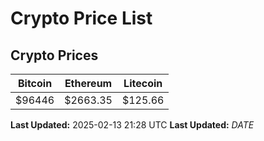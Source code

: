 # Crypto Price List

## Crypto Prices
| Bitcoin | Ethereum | Litecoin |
| ------- | -------- | -------- |
| $96446 | $2663.35 | $125.66 |
**Last Updated:** 2025-02-13 21:28 UTC
**Last Updated:** $DATE$
